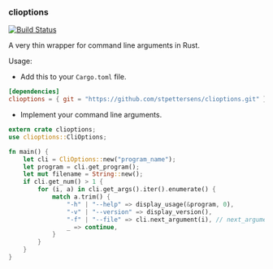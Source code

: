 ### clioptions
[![Build Status](https://travis-ci.org/stpettersens/clioptions.png?branch=master)](https://travis-ci.org/stpettersens/clioptions)

A very thin wrapper for command line arguments in Rust.

Usage:

- Add this to your `Cargo.toml` file.

```toml
[dependencies]
clioptions = { git = "https://github.com/stpettersens/clioptions.git" }
```

- Implement your command line arguments.

```rust
extern crate clioptions;
use clioptions::CliOptions;

fn main() {
    let cli = CliOptions::new("program_name");
    let program = cli.get_program();
    let mut filename = String::new();
    if cli.get_num() > 1 {
        for (i, a) in cli.get_args().iter().enumerate() {
            match a.trim() {
                "-h" | "--help" => display_usage(&program, 0),
                "-v" | "--version" => display_version(),
                "-f" | "--file" => cli.next_argument(i), // next_argument(i) gets the argument after i.
                _ => continue,
            }
        }
    }
}
```
